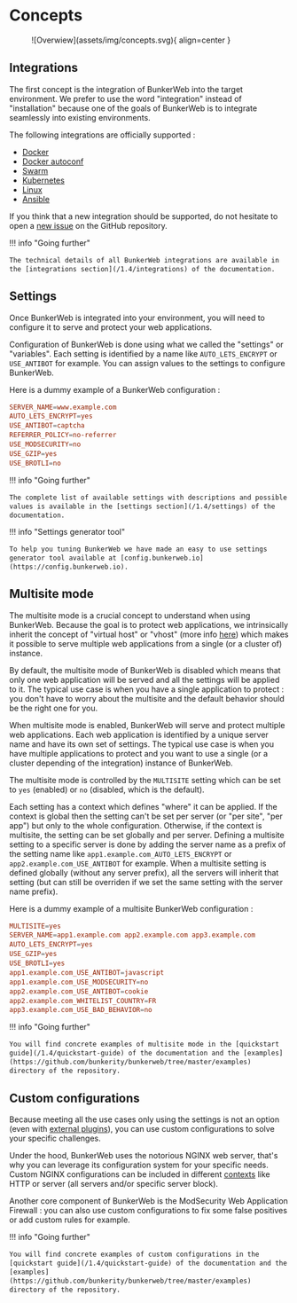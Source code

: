 # Concepts

<figure markdown>
  ![Overwiew](assets/img/concepts.svg){ align=center }
  
</figure>

## Integrations

The first concept is the integration of BunkerWeb into the target environment. We prefer to use the word "integration" instead of "installation" because one of the goals of BunkerWeb is to integrate seamlessly into existing environments.

The following integrations are officially supported :

- [Docker](/1.4/integrations/#docker)
- [Docker autoconf](/1.4/integrations/#docker-autoconf)
- [Swarm](/1.4/integrations/#swarm)
- [Kubernetes](/1.4/integrations/#kubernetes)
- [Linux](/1.4/integrations/#linux)
- [Ansible](/1.4/integrations/#ansible)

If you think that a new integration should be supported, do not hesitate to open a [new issue](https://github.com/bunkerity/bunkerweb/issues) on the GitHub repository.

!!! info "Going further"

    The technical details of all BunkerWeb integrations are available in the [integrations section](/1.4/integrations) of the documentation.

## Settings

Once BunkerWeb is integrated into your environment, you will need to configure it to serve and protect your web applications.

Configuration of BunkerWeb is done using what we called the "settings" or "variables". Each setting is identified by a name like `AUTO_LETS_ENCRYPT` or `USE_ANTIBOT` for example. You can assign values to the settings to configure BunkerWeb.

Here is a dummy example of a BunkerWeb configuration :

```conf
SERVER_NAME=www.example.com
AUTO_LETS_ENCRYPT=yes
USE_ANTIBOT=captcha
REFERRER_POLICY=no-referrer
USE_MODSECURITY=no
USE_GZIP=yes
USE_BROTLI=no
```

!!! info "Going further"

    The complete list of available settings with descriptions and possible values is available in the [settings section](/1.4/settings) of the documentation.

!!! info "Settings generator tool"

    To help you tuning BunkerWeb we have made an easy to use settings generator tool available at [config.bunkerweb.io](https://config.bunkerweb.io).

## Multisite mode

The multisite mode is a crucial concept to understand when using BunkerWeb. Because the goal is to protect web applications, we intrinsically inherit the concept of "virtual host" or "vhost" (more info [here](https://en.wikipedia.org/wiki/Virtual_hosting)) which makes it possible to serve multiple web applications from a single (or a cluster of) instance.

By default, the multisite mode of BunkerWeb is disabled which means that only one web application will be served and all the settings will be applied to it. The typical use case is when you have a single application to protect : you don't have to worry about the multisite and the default behavior should be the right one for you.

When multisite mode is enabled, BunkerWeb will serve and protect multiple web applications. Each web application is identified by a unique server name and have its own set of settings. The typical use case is when you have multiple applications to protect and you want to use a single (or a cluster depending of the integration) instance of BunkerWeb.

The multisite mode is controlled by the `MULTISITE` setting which can be set to `yes` (enabled) or `no` (disabled, which is the default).

Each setting has a context which defines "where" it can be applied. If the context is global then the setting can't be set per server (or "per site", "per app") but only to the whole configuration. Otherwise, if the context is multisite, the setting can be set globally and per server. Defining a multisite setting to a specific server is done by adding the server name as a prefix of the setting name like `app1.example.com_AUTO_LETS_ENCRYPT` or `app2.example.com_USE_ANTIBOT` for example. When a multisite setting is defined globally (without any server prefix), all the servers will inherit that setting (but can still be overriden if we set the same setting with the server name prefix).

Here is a dummy example of a multisite BunkerWeb configuration :

```conf
MULTISITE=yes
SERVER_NAME=app1.example.com app2.example.com app3.example.com
AUTO_LETS_ENCRYPT=yes
USE_GZIP=yes
USE_BROTLI=yes
app1.example.com_USE_ANTIBOT=javascript
app1.example.com_USE_MODSECURITY=no
app2.example.com_USE_ANTIBOT=cookie
app2.example.com_WHITELIST_COUNTRY=FR
app3.example.com_USE_BAD_BEHAVIOR=no
```

!!! info "Going further"

    You will find concrete examples of multisite mode in the [quickstart guide](/1.4/quickstart-guide) of the documentation and the [examples](https://github.com/bunkerity/bunkerweb/tree/master/examples) directory of the repository.

## Custom configurations

Because meeting all the use cases only using the settings is not an option (even with [external plugins](/1.4/plugins)), you can use custom configurations to solve your specific challenges.

Under the hood, BunkerWeb uses the notorious NGINX web server, that's why you can leverage its configuration system for your specific needs. Custom NGINX configurations can be included in different [contexts](https://docs.nginx.com/nginx/admin-guide/basic-functionality/managing-configuration-files/#contexts) like HTTP or server (all servers and/or specific server block).

Another core component of BunkerWeb is the ModSecurity Web Application Firewall : you can also use custom configurations to fix some false positives or add custom rules for example.

!!! info "Going further"

    You will find concrete examples of custom configurations in the [quickstart guide](/1.4/quickstart-guide) of the documentation and the [examples](https://github.com/bunkerity/bunkerweb/tree/master/examples) directory of the repository.
